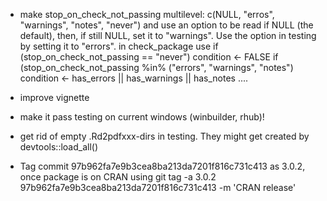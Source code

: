 - make stop_on_check_not_passing multilevel:
c(NULL, "erros", "warnings", "notes", "never") and use an option to be read if
NULL (the default), then, if still NULL, set it to "warnings". Use the option in
testing by setting it to "errors".
in check_package use 
if (stop_on_check_not_passing == "never") condition <- FALSE
if (stop_on_check_not_passing %in% ("errors", "warnings", "notes") 
condition <- has_errors || has_warnings || has_notes 
....

- improve vignette
- make it pass testing on current windows (winbuilder, rhub)!
- get rid of empty .Rd2pdfxxx-dirs in testing. They might get created by devtools::load_all()
- Tag commit 97b962fa7e9b3cea8ba213da7201f816c731c413 as 3.0.2, once package is on CRAN using
	git tag -a 3.0.2 97b962fa7e9b3cea8ba213da7201f816c731c413 -m 'CRAN release'
